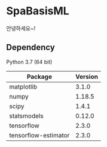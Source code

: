 # SpaBasisML
안녕하세요~!

## Dependency


Python 3.7 (64 bit)

|Package|Version|
|---------------------|--------|
|matplotlib|3.1.0|
|numpy|1.18.5|
|scipy|1.4.1|
|statsmodels|0.12.0|
|tensorflow|2.3.0|
|tensorflow-estimator|2.3.0|

